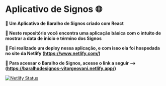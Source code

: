 # Aplicativo de Signos :globe_with_meridians:
**:bookmark_tabs: Um Aplicativo de Baralho de Signos criado com React**

**:pushpin: Neste repositório você encontra uma aplicação básica com o intuito de mostrar a data de início e término dos Signos**

**:pushpin: Foi realizado um deploy nessa aplicação, e com isso ela foi hospedada no site da Netlify (https://www.netlify.com/)**

**:link: Para acessar o Baralho de Signos, acesse o link a seguir --> (https://baralhodesignos-vitorgeovani.netlify.app/)**

[![Netlify Status](https://api.netlify.com/api/v1/badges/af1c23a7-f051-44cc-b60e-6098093c8a9e/deploy-status)](https://app.netlify.com/sites/baralhodesignos-vitorgeovani/deploys)
